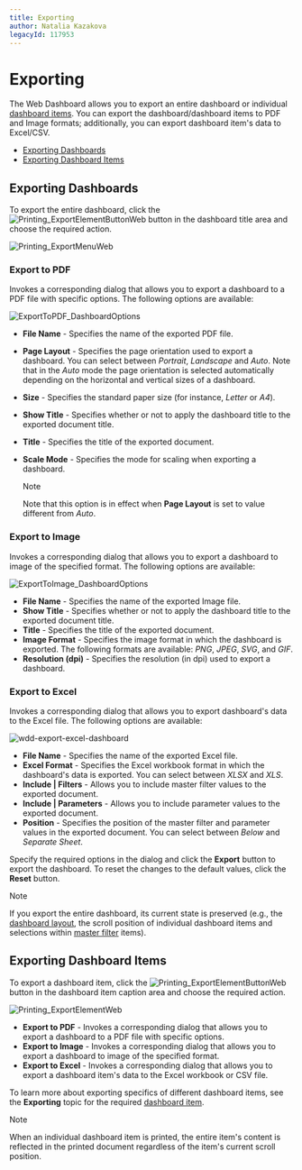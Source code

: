 ```yaml
---
title: Exporting
author: Natalia Kazakova
legacyId: 117953
---
```

# Exporting
The Web Dashboard allows you to export an entire dashboard or individual [dashboard items](dashboard-item-settings.md). You can export the dashboard/dashboard items to PDF and Image formats; additionally, you can export dashboard item's data to Excel/CSV.
* [Exporting Dashboards](#exportingdashboards)
* [Exporting Dashboard Items](#exportingdashboarditems)

## <a name="exportingdashboards"/>Exporting Dashboards
To export the entire dashboard, click the ![Printing_ExportElementButtonWeb](../../images/img19570.png) button in the dashboard title area and choose the required action.

![Printing_ExportMenuWeb](../../images/img19567.png)

### Export to PDF

Invokes a corresponding dialog that allows you to export a dashboard to a PDF file with specific options. The following options are available:

![ExportToPDF_DashboardOptions](../../images/img22288.png)
* **File Name** - Specifies the name of the exported PDF file.
* **Page Layout** - Specifies the page orientation used to export a dashboard. You can select between _Portrait_, _Landscape_ and _Auto_. Note that in the _Auto_ mode the page orientation is selected automatically depending on the horizontal and vertical sizes of a dashboard.
* **Size** - Specifies the standard paper size (for instance, _Letter_ or _A4_).
* **Show Title** - Specifies whether or not to apply the dashboard title to the exported document title.
* **Title** - Specifies the title of the exported document.
* **Scale Mode** - Specifies the mode for scaling when exporting a dashboard.
	
	> [!NOTE]
	> Note that this option is in effect when **Page Layout** is set to value different from _Auto_.

### Export to Image

Invokes a corresponding dialog that allows you to export a dashboard to image of the specified format. The following options are available:

![ExportToImage_DashboardOptions](../../images/img22289.png)
* **File Name** - Specifies the name of the exported Image file.
* **Show Title** - Specifies whether or not to apply the dashboard title to the exported document title.
* **Title** - Specifies the title of the exported document.
* **Image Format** - Specifies the image format in which the dashboard is exported. The following formats are available: _PNG_, _JPEG_, _SVG_, and _GIF_.
* **Resolution (dpi)** - Specifies the resolution (in dpi) used to export a dashboard.

### Export to Excel

Invokes a corresponding dialog that allows you to export dashboard's data to the Excel file. The following options are available:

![wdd-export-excel-dashboard](../../images/img128973.png)
* **File Name** - Specifies the name of the exported Excel file.
* **Excel Format** - Specifies the Excel workbook format in which the dashboard's data is exported. You can select between _XLSX_ and _XLS_.
* **Include | Filters** - Allows you to include master filter values to the exported document.
* **Include | Parameters** - Allows you to include parameter values to the exported document.
* **Position** - Specifies the position of the master filter and parameter values in the exported document. You can select between _Below_ and _Separate Sheet_.

Specify the required options in the dialog and click the **Export** button to export the dashboard. To reset the changes to the default values, click the **Reset** button.

> [!NOTE]
> If you export the entire dashboard, its current state is preserved (e.g., the [dashboard layout](dashboard-layout.md), the scroll position of individual dashboard items and selections within [master filter](interactivity/master-filtering.md) items).

## <a name="exportingdashboarditems"/>Exporting Dashboard Items
To export a dashboard item, click the ![Printing_ExportElementButtonWeb](../../images/img19570.png) button in the dashboard item caption area and choose the required action.

![Printing_ExportElementWeb](../../images/img19610.png)
* **Export to PDF** - Invokes a corresponding dialog that allows you to export a dashboard to a PDF file with specific options.
* **Export to Image** - Invokes a corresponding dialog that allows you to export a dashboard to image of the specified format.
* **Export to Excel** - Invokes a corresponding dialog that allows you to export a dashboard item's data to the Excel workbook or CSV file.

To learn more about exporting specifics of different dashboard items, see the **Exporting** topic for the required [dashboard item](../web-dashboard-viewer-mode/dashboard-items.md).

> [!NOTE]
> When an individual dashboard item is printed, the entire item's content is reflected in the printed document regardless of the item's current scroll position.